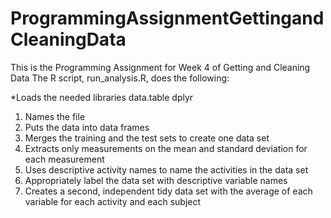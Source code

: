 # ProgrammingAssignmentGettingandCleaningData
This is the Programming Assignment for Week 4 of Getting and Cleaning Data
The R script, run_analysis.R, does the following:

*Loads the needed libraries
data.table
dplyr

1. Names the file
2. Puts the data into data frames
3. Merges the training and the test sets to create one data set
4. Extracts only measurements on the mean and standard deviation for each measurement
5. Uses descriptive activity names to name the activities in the data set
6. Appropriately label the data set with descriptive variable names
7. Creates a second, independent tidy data set with the average of each variable for each activity and each subject
